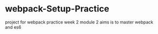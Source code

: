 # webpack-Setup-Practice


project for webpack practice week 2 module 2 aims is to master webpack and es6

